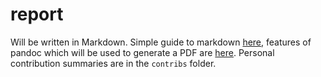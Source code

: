 # report

Will be written in Markdown. Simple guide to markdown [here](https://github.com/adam-p/markdown-here/wiki/Markdown-Cheatsheet), features of pandoc which will be used to generate a PDF are [here](https://pandoc.org/MANUAL.html). Personal contribution summaries are in the `contribs` folder.
